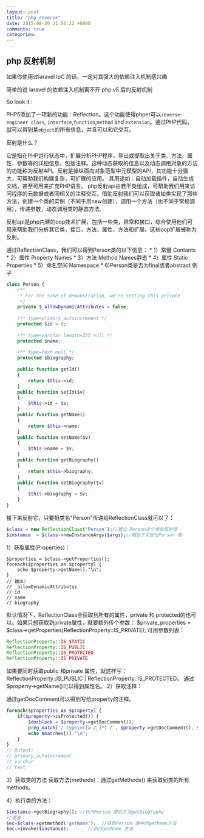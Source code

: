 ```yaml
---
layout: post
title: "php_reverse"
date: 2015-08-20 21:56:22 +0800
comments: true
categories: 
---
```



php 反射机制
--------------

如果你使用过laravel IoC 的话，一定对其强大的依赖注入机制感兴趣

简单的说 laravel 的依赖注入机制离不开 php v5 后的反射机制


So look it :


PHP5添加了一项新的功能：Reflection。这个功能使得phper可以`reverse-engineer class`, `interface`,`function`,`method` and `extension`。通过PHP代码，就可以得到某`object`的所有信息，并且可以和它交互。

反射是什么？

它是指在PHP运行状态中，扩展分析PHP程序，导出或提取出关于类、方法、属性、参数等的详细信息，包括注释。这种动态获取的信息以及动态调用对象的方法的功能称为反射API。反射是操纵面向对象范型中元模型的API，其功能十分强大，可帮助我们构建复杂，可扩展的应用。
其用途如：自动加载插件，自动生成文档，甚至可用来扩充PHP语言。
php反射api由若干类组成，可帮助我们用来访问程序的元数据或者同相关的注释交互。借助反射我们可以获取诸如类实现了那些方法，创建一个类的实例（不同于用new创建），调用一个方法（也不同于常规调用），传递参数，动态调用类的静态方法。

反射api是php内建的oop技术扩展，包括一些类，异常和接口，综合使用他们可用来帮助我们分析其它类，接口，方法，属性，方法和扩展。这些oop扩展被称为反射。

通过ReflectionClass，我们可以得到Person类的以下信息：
    * 1）常量 Contants
    * 2）属性 Property Names
    * 3）方法 Method Names静态
    * 4）属性 Static Properties
    * 5）命名空间 Namespace
    * 6)Person类是否为final或者abstract
例子

``` php
class Person {    
    /**  
     * For the sake of demonstration, we"re setting this private 
     */   
    private $_allowDynamicAttributes = false;  
   
    /** type=primary_autoincrement */  
    protected $id = 0;  
   
    /** type=varchar length=255 null */  
    protected $name;  
   
    /** type=text null */  
    protected $biography;  
   
    public function getId()  
    {  
        return $this->id;  
    }  
    public function setId($v)  
    {  
        $this->id = $v;  
    }  
    public function getName()  
    {  
        return $this->name;  
    }  
    public function setName($v)  
    {  
        $this->name = $v;  
    }  
    public function getBiography()  
    {  
        return $this->biography;  
    }  
    public function setBiography($v)  
    {  
        $this->biography = $v;  
    }  
}  
```

接下来反射它，只要把类名"Person"传递给ReflectionClass就可以了：

``` php
$class = new ReflectionClass('Person');//建立 Person这个类的反射类  
$instance  = $class->newInstanceArgs($args);//相当于实例化Person 类  
```

1）获取属性(Properties)：
```
$properties = $class->getProperties();  
foreach($properties as $property) {  
    echo $property->getName()."\n";  
}  
// 输出:  
// _allowDynamicAttributes  
// id  
// name  
// biography  
```

默认情况下，ReflectionClass会获取到所有的属性，private 和 protected的也可以。如果只想获取到private属性，就要额外传个参数：
$private_properties = $class->getProperties(ReflectionProperty::IS_PRIVATE);
可用参数列表：
``` php
ReflectionProperty::IS_STATIC
ReflectionProperty::IS_PUBLIC
ReflectionProperty::IS_PROTECTED
ReflectionProperty::IS_PRIVATE
```


如果要同时获取public 和private 属性，就这样写：ReflectionProperty::IS_PUBLIC | ReflectionProperty::IS_PROTECTED。
通过$property->getName()可以得到属性名。
2）获取注释：


通过getDocComment可以得到写给property的注释。
``` php
foreach($properties as $property) {  
    if($property->isProtected()) {  
        $docblock = $property->getDocComment();  
        preg_match('/ type\=([a-z_]*) /', $property->getDocComment(), $matches);  
        echo $matches[1]."\n";  
    }  
}  
// Output:  
// primary_autoincrement  
// varchar  
// text 
```

3）获取类的方法
获取方法(methods)：通过getMethods() 来获取到类的所有methods。

4）执行类的方法：


``` php
$instance->getBiography(); //执行Person 里的方法getBiography  
//或者：  
$ec=$class->getmethod('getName');  //获取Person 类中的getName方法  
$ec->invoke($instance);       //执行getName 方法  
```